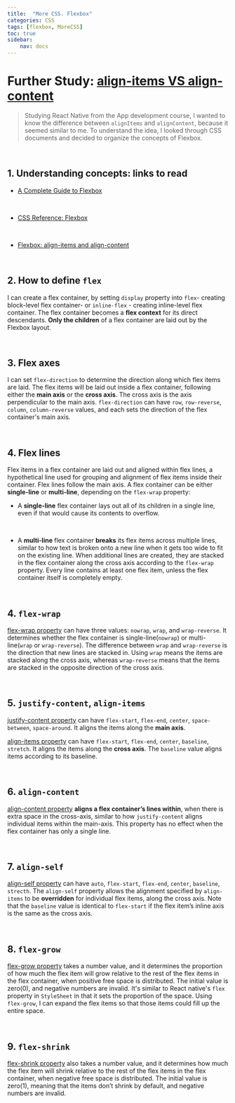 ```yaml
---
title:  "More CSS. Flexbox"
categories: CSS
tags: [flexbox, MoreCSS]
toc: true
sidebar:
    nav: docs
---
```


# Further Study: [align-items VS align-content][1]

> Studying React Native from the App development course, I wanted to know the difference between `alignItems` and `alignContent`, because it seemed similar to me. To understand the idea, I looked through CSS documents and decided to organize the concepts of Flexbox.

<br>

## 1. Understanding concepts: links to read

+ [A Complete Guide to Flexbox][1]
<br>

+ [CSS Reference: Flexbox][2]
<br>

+ [Flexbox: align-items and align-content][3]

<br>

## 2. How to define `flex`

I can create a flex container, by setting `display` property into `flex`- creating block-level flex container- or `inline-flex` - creating inline-level flex container. The flex container becomes a **flex context** for its direct descendants. **Only the children** of a flex container are laid out by the Flexbox layout.

<br>

## 3. Flex axes

I can set `flex-direction` to determine the direction along which flex items are laid. The flex items will be laid out inside a flex container, following either the **main axis** or the **cross axis**. The cross axis is the axis perpendicular to the main axis. `flex-direction` can have `row`, `row-reverse`, `column`, `column-reverse` values, and each sets the direction of the flex container's main axis.

<br>

## 4. Flex lines

Flex items in a flex container are laid out and aligned within flex lines, a hypothetical line used for grouping and alignment of flex items inside their container. Flex lines follow the main axis. A flex container can be either **single-line** or **multi-line**, depending on the `flex-wrap` property:

+ A **single-line** flex container lays out all of its children in a single line, even if that would cause its contents to overflow.
<br>

+ A **multi-line** flex container **breaks** its flex items across multiple lines, similar to how text is broken onto a new line when it gets too wide to fit on the existing line. When additional lines are created, they are stacked in the flex container along the cross axis according to the `flex-wrap` property. Every line contains at least one flex item, unless the flex container itself is completely empty.

<br>

## 4. `flex-wrap`

[flex-wrap property][4] can have three values: `nowrap`, `wrap`, and `wrap-reverse`. It determines whether the flex container is single-line(`nowrap`) or multi-line(`wrap` or `wrap-reverse`). The difference between `wrap` and `wrap-reverse` is the direction that new lines are stacked in. Using `wrap` means the items are stacked along the cross axis, whereas `wrap-reverse` means that the items are stacked in the opposite direction of the cross axis. 

<br>

## 5. `justify-content`, `align-items`

[justify-content property][5] can have `flex-start`, `flex-end`, `center`, `space-between`, `space-around`. It aligns the items along the **main axis**.
<br>

[align-items property][6] can have `flex-start`, `flex-end`, `center`, `baseline`, `stretch`. It aligns the items along the **cross axis**. The `baseline` value aligns items according to its baseline.

<br>

## 6. `align-content`

[align-content property][7] **aligns a flex container’s lines within**, when there is extra space in the cross-axis, similar to how `justify-content` aligns individual items within the main-axis. This property has no effect when the flex container has only a single line.

<br>

## 7. `align-self`

[align-self property][8] can have `auto`, `flex-start`, `flex-end`, `center`, `baseline`, `strecth`. The `align-self` property allows the alignment specified by `align-items` to be **overridden** for individual flex items, along the cross axis. Note that the `baseline` value is identical to `flex-start` if the flex item’s inline axis is the same as the cross axis.

<br>

## 8. `flex-grow`

[flex-grow property][9] takes a number value, and it determines the proportion of how much the flex item will grow relative to the rest of the flex items in the flex container, when positive free space is distributed. The initial value is zero(0), and negative numbers are invalid. It's similar to React native's `flex` property in `StyleSheet` in that it sets the proportion of the space. Using `flex-grow`, I can expand the flex items so that those items could fill up the entire space.

<br>

## 9. `flex-shrink`

[flex-shrink property][10] also takes a number value, and it determines how much the flex item will shrink relative to the rest of the flex items in the flex container, when negative free space is distributed. The initial value is zero(1), meaning that the items don’t shrink by default, and negative numbers are invalid.

<br>




[1]: https://css-tricks.com/snippets/css/a-guide-to-flexbox/
[2]: https://tympanus.net/codrops/css_reference/flexbox/
[3]: https://betterprogramming.pub/flexbox-align-items-and-align-content-a60b6f8451e3
[4]: https://tympanus.net/codrops/css_reference/flexbox/#section_flex-wrap
[5]: https://tympanus.net/codrops/css_reference/flexbox/#section_justify-content
[6]: https://tympanus.net/codrops/css_reference/flexbox/#section_align-items
[7]: https://tympanus.net/codrops/css_reference/flexbox/#section_align-content
[8]: https://tympanus.net/codrops/css_reference/flexbox/#section_align-self
[9]: https://tympanus.net/codrops/css_reference/flexbox/#section_flex-grow
[10]: https://tympanus.net/codrops/css_reference/flexbox/#section_flex-shrink
